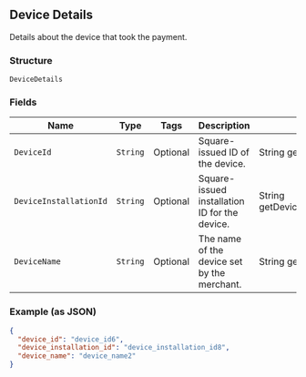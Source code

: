 ## Device Details

Details about the device that took the payment.

### Structure

`DeviceDetails`

### Fields

| Name | Type | Tags | Description | Getter |
|  --- | --- | --- | --- | --- |
| `DeviceId` | `String` | Optional | Square-issued ID of the device. | String getDeviceId() |
| `DeviceInstallationId` | `String` | Optional | Square-issued installation ID for the device. | String getDeviceInstallationId() |
| `DeviceName` | `String` | Optional | The name of the device set by the merchant. | String getDeviceName() |

### Example (as JSON)

```json
{
  "device_id": "device_id6",
  "device_installation_id": "device_installation_id8",
  "device_name": "device_name2"
}
```

